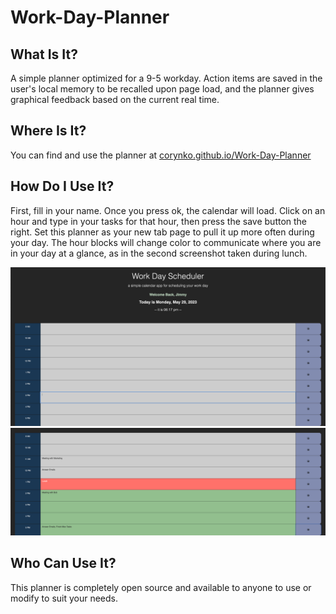 # Work-Day-Planner

## What Is It?

A simple planner optimized for a 9-5 workday. Action items are saved in the user's local memory to be recalled upon page load, and the planner gives graphical feedback based on the current real time.

## Where Is It?

You can find and use the planner at [corynko.github.io/Work-Day-Planner](https://corynko.github.io/Work-Day-Planner)

## How Do I Use It?

First, fill in your name. Once you press ok, the calendar will load. Click on an hour and type in your tasks for that hour, then press the save button the right. Set this planner as your new tab page to pull it up more often during your day. The hour blocks will change color to communicate where you are in your day at a glance, as in the second screenshot taken during lunch.

![A blank page in the planner](./Assets/images/image-1.png)
![A snippet from the planner taken at lunch](./Assets/images/image-2.png)

## Who Can Use It?

This planner is completely open source and available to anyone to use or modify to suit your needs.

